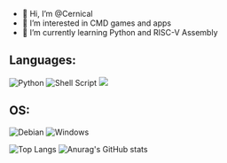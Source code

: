 - 👋 Hi, I’m @Cernical
- 👀 I’m interested in CMD games and apps
- 🌱 I’m currently learning Python and RISC-V Assembly

<h2>Languages:</h2>

![Python](https://img.shields.io/badge/python-3670A0?style=for-the-badge&logo=python&logoColor=ffdd54) ![Shell Script](https://img.shields.io/badge/shell_script-%23121011.svg?style=for-the-badge&logo=gnu-bash&logoColor=white) ![](https://img.shields.io/badge/Assembly-RISC--V-yellow?style=for-the-badge&logo=atom) &ensp;

<h2>OS:</h2>

![Debian](https://img.shields.io/badge/Debian-D70A53?style=for-the-badge&logo=debian&logoColor=white) ![Windows](https://img.shields.io/badge/Windows-0078D6?style=for-the-badge&logo=windows&logoColor=white) &ensp;

![Top Langs](https://github-readme-stats.vercel.app/api/top-langs/?username=Cernical&layout=compact&theme=algolia&card_width=300) ![Anurag's GitHub stats](https://github-readme-stats.vercel.app/api?username=Cernical&theme=algolia&show_icons=true)

<!---
- 💞️ I’m looking to collaborate on ...
- 📫 How to reach me ...


Cernical/Cernical is a ✨ special ✨ repository because its `README.md` (this file) appears on your GitHub profile.
You can click the Preview link to take a look at your changes.
--->
